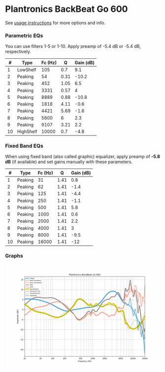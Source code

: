 # Plantronics BackBeat Go 600
See [usage instructions](https://github.com/jaakkopasanen/AutoEq#usage) for more options and info.

### Parametric EQs
You can use filters 1-5 or 1-10. Apply preamp of -5.4 dB or -5.4 dB, respectively.

|   # | Type      |   Fc (Hz) |    Q |   Gain (dB) |
|-----|-----------|-----------|------|-------------|
|   1 | LowShelf  |       105 | 0.7  |         9.1 |
|   2 | Peaking   |        54 | 0.31 |       -10.2 |
|   3 | Peaking   |       452 | 1.05 |         6.5 |
|   4 | Peaking   |      3331 | 0.57 |         4   |
|   5 | Peaking   |      8889 | 0.88 |       -10.8 |
|   6 | Peaking   |      1818 | 4.11 |        -0.6 |
|   7 | Peaking   |      4421 | 5.69 |        -1.6 |
|   8 | Peaking   |      5600 | 6    |         2.3 |
|   9 | Peaking   |      9107 | 3.21 |         2.2 |
|  10 | HighShelf |     10000 | 0.7  |        -4.8 |

### Fixed Band EQs
When using fixed band (also called graphic) equalizer, apply preamp of **-5.8 dB** (if available) and set gains manually with these parameters.

|   # | Type    |   Fc (Hz) |    Q |   Gain (dB) |
|-----|---------|-----------|------|-------------|
|   1 | Peaking |        31 | 1.41 |         0.8 |
|   2 | Peaking |        62 | 1.41 |        -1.4 |
|   3 | Peaking |       125 | 1.41 |        -4.4 |
|   4 | Peaking |       250 | 1.41 |        -1.1 |
|   5 | Peaking |       500 | 1.41 |         5.8 |
|   6 | Peaking |      1000 | 1.41 |         0.6 |
|   7 | Peaking |      2000 | 1.41 |         2.2 |
|   8 | Peaking |      4000 | 1.41 |         3   |
|   9 | Peaking |      8000 | 1.41 |        -9.5 |
|  10 | Peaking |     16000 | 1.41 |       -12   |

### Graphs
![](./Plantronics%20BackBeat%20Go%20600.png)
